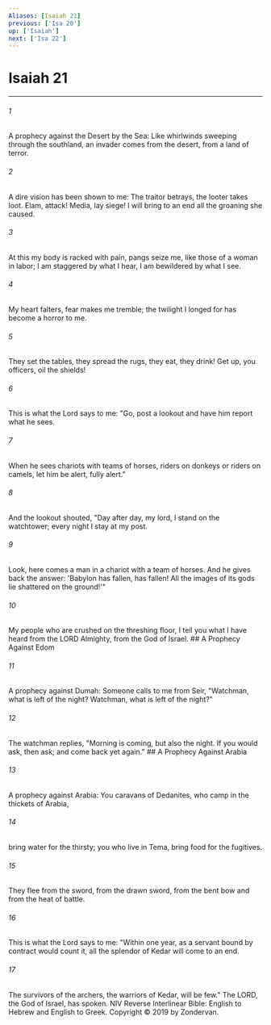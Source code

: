 ```yaml
---
Aliases: [Isaiah 21]
previous: ['Isa 20']
up: ['Isaiah']
next: ['Isa 22']
---
```

# Isaiah 21

***


###### 1 
A prophecy against the Desert by the Sea: Like whirlwinds sweeping through the southland, an invader comes from the desert, from a land of terror. 

###### 2 
A dire vision has been shown to me: The traitor betrays, the looter takes loot. Elam, attack! Media, lay siege! I will bring to an end all the groaning she caused. 

###### 3 
At this my body is racked with pain, pangs seize me, like those of a woman in labor; I am staggered by what I hear, I am bewildered by what I see. 

###### 4 
My heart falters, fear makes me tremble; the twilight I longed for has become a horror to me. 

###### 5 
They set the tables, they spread the rugs, they eat, they drink! Get up, you officers, oil the shields! 

###### 6 
This is what the Lord says to me: "Go, post a lookout and have him report what he sees. 

###### 7 
When he sees chariots with teams of horses, riders on donkeys or riders on camels, let him be alert, fully alert." 

###### 8 
And the lookout shouted, "Day after day, my lord, I stand on the watchtower; every night I stay at my post. 

###### 9 
Look, here comes a man in a chariot with a team of horses. And he gives back the answer: 'Babylon has fallen, has fallen! All the images of its gods lie shattered on the ground!'" 

###### 10 
My people who are crushed on the threshing floor, I tell you what I have heard from the LORD Almighty, from the God of Israel. ## A Prophecy Against Edom 

###### 11 
A prophecy against Dumah: Someone calls to me from Seir, "Watchman, what is left of the night? Watchman, what is left of the night?" 

###### 12 
The watchman replies, "Morning is coming, but also the night. If you would ask, then ask; and come back yet again." ## A Prophecy Against Arabia 

###### 13 
A prophecy against Arabia: You caravans of Dedanites, who camp in the thickets of Arabia, 

###### 14 
bring water for the thirsty; you who live in Tema, bring food for the fugitives. 

###### 15 
They flee from the sword, from the drawn sword, from the bent bow and from the heat of battle. 

###### 16 
This is what the Lord says to me: "Within one year, as a servant bound by contract would count it, all the splendor of Kedar will come to an end. 

###### 17 
The survivors of the archers, the warriors of Kedar, will be few." The LORD, the God of Israel, has spoken. NIV Reverse Interlinear Bible: English to Hebrew and English to Greek. Copyright © 2019 by Zondervan.
